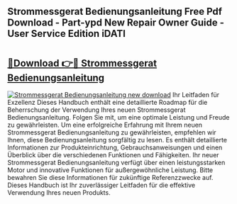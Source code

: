 ## Strommessgerat Bedienungsanleitung Free Pdf Download - Part-ypd New Repair Owner Guide - User Service Edition iDATI

# <h2><a href="http://df13v4.blite.top/?on=Strommessgerat+Bedienungsanleitung">🔗Download 👉🔴 Strommessgerat Bedienungsanleitung</a></h2>

[![Strommessgerat Bedienungsanleitung new download](https://i.imgur.com/lujVjoI.png)](http://df13v4.blite.top/?on=Strommessgerat+Bedienungsanleitung)
Ihr Leitfaden für Exzellenz Dieses Handbuch enthält eine detaillierte Roadmap für die Beherrschung der Verwendung Ihres neuen Strommessgerat Bedienungsanleitung. Folgen Sie mit, um eine optimale Leistung und Freude zu gewährleisten. Um eine erfolgreiche Erfahrung mit Ihrem neuen Strommessgerat Bedienungsanleitung zu gewährleisten, empfehlen wir Ihnen, diese Bedienungsanleitung sorgfältig zu lesen. Es enthält detaillierte Informationen zur Produkteinrichtung, Gebrauchsanweisungen und einen Überblick über die verschiedenen Funktionen und Fähigkeiten. Ihr neuer Strommessgerat Bedienungsanleitung verfügt über einen leistungsstarken Motor und innovative Funktionen für außergewöhnliche Leistung. Bitte bewahren Sie diese Informationen für zukünftige Referenzzwecke auf. Dieses Handbuch ist Ihr zuverlässiger Leitfaden für die effektive Verwendung Ihres neuen Produkts.
